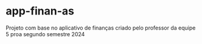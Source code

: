# app-finan-as
Projeto com base no aplicativo de finanças criado pelo professor da equipe 5 proa segundo semestre 2024
